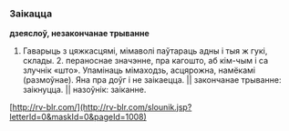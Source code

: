 ### Заікацца
**дзеяслоў, незакончанае трыванне**

1. Гаварыць з цяжкасцямі, мімаволі паўтараць адны і тыя ж гукі, склады. 2. пераноснае значэнне, пра кагошто, аб кім-чым і са злучнік «што». Упамінаць мімаходзь, асцярожна, намёкамі (размоўнае). Яна пра доўг і не заікаецца. || закончанае трыванне: заікнуцца. || назоўнік: заіканне.

<a rel="author">[http://rv-blr.com/](http://rv-blr.com/slounik.jsp?letterId=0&maskId=0&pageId=1008)</a>
